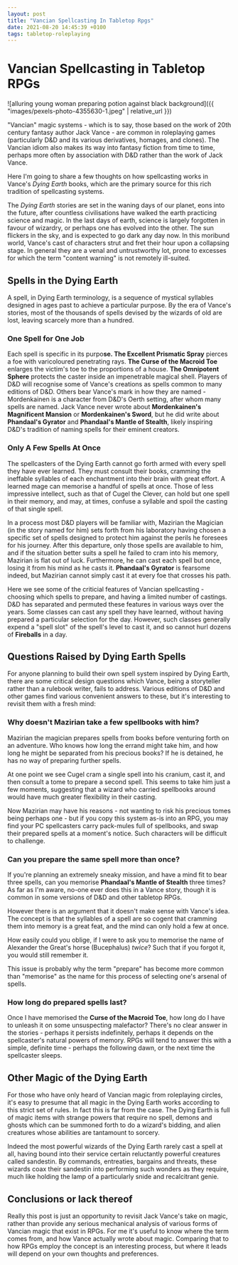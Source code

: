 ```yaml
---
layout: post
title: "Vancian Spellcasting In Tabletop Rpgs"
date: 2021-08-20 14:45:39 +0100
tags: tabletop-roleplaying
---
```


# Vancian Spellcasting in Tabletop RPGs

![alluring young woman preparing potion against black background]({{ "images/pexels-photo-4355630-1.jpeg" | relative_url }})

"Vancian" magic systems - which is to say, those based on the work of 20th century fantasy author Jack Vance - are common in roleplaying games (particularly D&D and its various derivatives, homages, and clones). The Vancian idiom also makes its way into fantasy fiction from time to time, perhaps more often by association with D&D rather than the work of Jack Vance.

Here I'm going to share a few thoughts on how spellcasting works in Vance's _Dying Earth_ books, which are the primary source for this rich tradition of spellcasting systems.

The _Dying Earth_ stories are set in the waning days of our planet, eons into the future, after countless civilisations have walked the earth practicing science and magic. In the last days of earth, science is largely forgotten in favour of wizardry, or perhaps one has evolved into the other. The sun flickers in the sky, and is expected to go dark any day now. In this moribund world, Vance's cast of characters strut and fret their hour upon a collapsing stage. In general they are a venal and untrustworthy lot, prone to excesses for which the term "content warning" is not remotely ill-suited.

Spells in the Dying Earth
-------------------------

A spell, in Dying Earth terminology, is a sequence of mystical syllables designed in ages past to achieve a particular purpose. By the era of Vance's stories, most of the thousands of spells devised by the wizards of old are lost, leaving scarcely more than a hundred.

### One Spell for One Job

Each spell is specific in its purpo**se. The Excellent Prismatic Spray** pierces a foe with varicoloured penetrating rays. **The Curse of the Macroid Toe** enlarges the victim's toe to the proportions of a house. **The Omnipotent Sphere** protects the caster inside an impenetrable magical shell. Players of D&D will recognise some of Vance's creations as spells common to many editions of D&D. Others bear Vance's mark in how they are named - Mordenkainen is a character from D&D's Oerth setting, after whom many spells are named. Jack Vance never wrote about **Mordenkainen's Magnificent Mansion** or **Mordenkainen's Sword**, but he did write about **Phandaal's Gyrator** and **Phandaal's Mantle of Stealth**, likely inspiring D&D's tradition of naming spells for their eminent creators.

### Only A Few Spells At Once

The spellcasters of the Dying Earth cannot go forth armed with every spell they have ever learned. They must consult their books, cramming the ineffable syllables of each enchantment into their brain with great effort. A learned mage can memorise a handful of spells at once. Those of less impressive intellect, such as that of Cugel the Clever, can hold but one spell in their memory, and may, at times, confuse a syllable and spoil the casting of that single spell.

In a process most D&D players will be familiar with, Mazirian the Magician (in the story named for him) sets forth from his laboratory having chosen a specific set of spells designed to protect him against the perils he foresees for his journey. After this departure, only those spells are available to him, and if the situation better suits a spell he failed to cram into his memory, Mazirian is flat out of luck. Furthermore, he can cast each spell but once, losing it from his mind as he casts it. **Phandaal's Gyrator** is fearsome indeed, but Mazirian cannot simply cast it at every foe that crosses his path.

Here we see some of the criticial features of Vancian spellcasting - choosing which spells to prepare, and having a limited number of castings. D&D has separated and permuted these features in various ways over the years. Some classes can cast any spell they have learned, without having prepared a particular selection for the day. However, such classes generally expend a "spell slot" of the spell's level to cast it, and so cannot hurl dozens of **Fireballs** in a day.

Questions Raised by Dying Earth Spells
--------------------------------------

For anyone planning to build their own spell system inspired by Dying Earth, there are some critical design questions which Vance, being a storyteller rather than a rulebook writer, fails to address. Various editions of D&D and other games find various convenient answers to these, but it's interesting to revisit them with a fresh mind:

### Why doesn't Mazirian take a few spellbooks with him?

Mazirian the magician prepares spells from books before venturing forth on an adventure. Who knows how long the errand might take him, and how long he might be separated from his precious books? If he is detained, he has no way of preparing further spells.

At one point we see Cugel cram a single spell into his cranium, cast it, and then consult a tome to prepare a second spell. This seems to take him just a few moments, suggesting that a wizard who carried spellbooks around would have much greater flexibility in their casting.

Now Mazirian may have his reasons - not wanting to risk his precious tomes being perhaps one - but if you copy this system as-is into an RPG, you may find your PC spellcasters carry pack-mules full of spellbooks, and swap their prepared spells at a moment's notice. Such characters will be difficult to challenge.

### Can you prepare the same spell more than once?

If you're planning an extremely sneaky mission, and have a mind fit to bear three spells, can you memorise **Phandaal's Mantle of Stealth** three times? As far as I'm aware, no-one ever does this in a Vance story, though it is common in some versions of D&D and other tabletop RPGs.

However there is an argument that it doesn't make sense with Vance's idea. The concept is that the syllables of a spell are so cogent that cramming them into memory is a great feat, and the mind can only hold a few at once.

How easily could you oblige, if I were to ask you to memorise the name of Alexander the Great's horse (Bucephalus) _twice_? Such that if you forgot it, you would still remember it.

This issue is probably why the term "prepare" has become more common than "memorise" as the name for this process of selecting one's arsenal of spells.

### How long do prepared spells last?

Once I have memorised the **Curse of the Macroid Toe**, how long do I have to unleash it on some unsuspecting malefactor? There's no clear answer in the stories - perhaps it persists indefinitely, perhaps it depends on the spellcaster's natural powers of memory. RPGs will tend to answer this with a simple, definite time - perhaps the following dawn, or the next time the spellcaster sleeps.

Other Magic of the Dying Earth
------------------------------

For those who have only heard of Vancian magic from roleplaying circles, it's easy to presume that all magic in the Dying Earth works according to this strict set of rules. In fact this is far from the case. The Dying Earth is full of magic items with strange powers that require no spell, demons and ghosts which can be summoned forth to do a wizard's bidding, and alien creatures whose abilities are tantamount to sorcery.

Indeed the most powerful wizards of the Dying Earth rarely cast a spell at all, having bound into their service certain reluctantly powerful creatures called sandestin. By commands, entreaties, bargains and threats, these wizards coax their sandestin into performing such wonders as they require, much like holding the lamp of a particularly snide and recalcitrant genie.

Conclusions or lack thereof
---------------------------

Really this post is just an opportunity to revisit Jack Vance's take on magic, rather than provide any serious mechanical analysis of various forms of Vancian magic that exist in RPGs. For me it's useful to know where the term comes from, and how Vance actually wrote about magic. Comparing that to how RPGs employ the concept is an interesting process, but where it leads will depend on your own thoughts and preferences.
